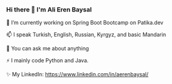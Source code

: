 ### Hi there 👋 I'm Ali Eren Baysal

<!--
**AerenN/AerenN** is a ✨ _special_ ✨ repository because its `README.md` (this file) appears on your GitHub profile.

Here are some ideas to get you started:
-->
 🔭 I’m currently working on Spring Boot Bootcamp on Patika.dev
 
 📫 I speak Turkish, English, Russian, Kyrgyz, and basic Mandarin
 
 💬 You can ask me about anything
 
 ⚡ I mainly code Python and Java.
 
 ✨ My LinkedIn: https://www.linkedin.com/in/aerenbaysal/ 

